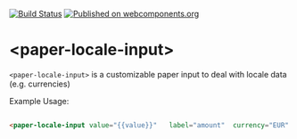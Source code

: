 [![Build Status](https://travis-ci.org/PolymerEl/paper-locale-input.svg?branch=master)](https://travis-ci.org/PolymerEl/paper-locale-input)
[![Published on webcomponents.org](https://img.shields.io/badge/webcomponents.org-published-blue.svg)](https://beta.webcomponents.org/element/polymerEl/paper-locale-input)

# \<paper-locale-input\>

`<paper-locale-input>` is a customizable paper input to deal with locale data (e.g. currencies)

Example Usage:

<!--
```
<custom-element-demo>
  <template>
    <link rel="import" href="paper-locale-input.html">
    <link rel="import" href="../paper-input/paper-input.html">
    <next-code-block></next-code-block>
  </template>
</custom-element-demo>
```
-->
```html

<paper-locale-input value="{{value}}"	label="amount"  currency="EUR" locale="fr_FR"></paper-locale-input>

```

